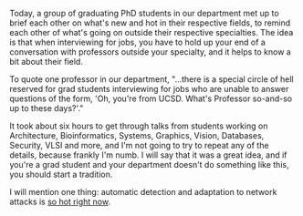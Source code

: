 <!--
.. title: What's hot in CS
.. date: 2006/02/05 01:02
.. slug: whats-hot-in-cs
.. link:
.. description:
.. tags: grad-school, research
-->


Today, a group of graduating PhD students in our department met up to brief each other on what's new and hot in their respective fields, to remind each other of what's going on outside their respective specialties. The idea is that when interviewing for jobs, you have to hold up your end of a conversation with professors outside your specialty, and it helps to know a bit about their field.

To quote one professor in our department, "...there is a special circle
of hell reserved for grad students interviewing for jobs who are unable to
answer questions of the form, 'Oh, you're from UCSD.  What's Professor
so-and-so up to these days?'."

It took about six hours to get through talks from students working on Architecture, Bioinformatics, Systems, Graphics, Vision, Databases, Security, VLSI and more, and I'm not going to try to repeat any of the details, because frankly I'm numb. I will say that it was a great idea, and if you're a grad student and your department doesn't do something like this, you should start a tradition.

I will mention one thing: automatic detection and adaptation to network attacks is [so hot right now](http://www.jacobsschool.ucsd.edu/news_events/releases/release.sfe?id=400).

